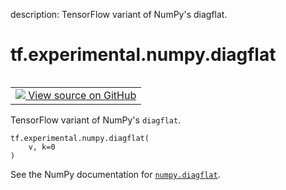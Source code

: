 description: TensorFlow variant of NumPy's diagflat.

<div itemscope itemtype="http://developers.google.com/ReferenceObject">
<meta itemprop="name" content="tf.experimental.numpy.diagflat" />
<meta itemprop="path" content="Stable" />
</div>

# tf.experimental.numpy.diagflat

<!-- Insert buttons and diff -->

<table class="tfo-notebook-buttons tfo-api nocontent" align="left">
<td>
  <a target="_blank" href="https://github.com/tensorflow/tensorflow/blob/r2.4/tensorflow/python/ops/numpy_ops/np_array_ops.py#L368-L371">
    <img src="https://www.tensorflow.org/images/GitHub-Mark-32px.png" />
    View source on GitHub
  </a>
</td>
</table>



TensorFlow variant of NumPy's `diagflat`.

<pre class="devsite-click-to-copy prettyprint lang-py tfo-signature-link">
<code>tf.experimental.numpy.diagflat(
    v, k=0
)
</code></pre>



<!-- Placeholder for "Used in" -->

See the NumPy documentation for [`numpy.diagflat`](https://numpy.org/doc/1.16/reference/generated/numpy.diagflat.html).